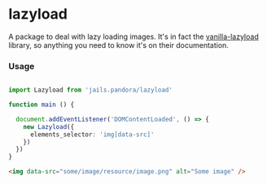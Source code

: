 # lazyload

A package to deal with lazy loading images.
It's in fact the [vanilla-lazyload](https://github.com/verlok/vanilla-lazyload) library, so anything you need to know it's on their documentation.

### Usage

```ts 

import Lazyload from 'jails.pandora/lazyload'

function main () {

  document.addEventListener('DOMContentLoaded', () => {
    new Lazyload({
      elements_selector: 'img[data-src]'
    })  
  })
}
```

```html 
<img data-src="some/image/resource/image.png" alt="Some image" />
```